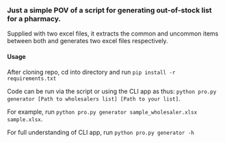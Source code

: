 ### Just a simple POV of a script for generating out-of-stock list for a pharmacy.

Supplied with two excel files, it extracts the common and uncommon items between both and generates two excel files respectively.

#### Usage
After cloning repo, cd into directory and run `pip install -r requirements.txt`

Code can be run via the script or using the CLI app as thus: `python pro.py generator [Path to wholesalers list] [Path to your list]`. 

For example, run `python pro.py generator sample_wholesaler.xlsx sample.xlsx`.

For full understanding of CLI app, run `python pro.py generator -h`
